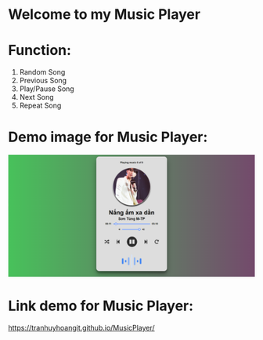 # Welcome to my Music Player 

# Function:
1) Random Song
2) Previous Song
3) Play/Pause Song
4) Next Song
5) Repeat Song

# Demo image for Music Player:
![Nang am xa dan-Son Tung MTP](https://github.com/TranHuyHoangIT/MusicPlayer/blob/master/images/Demo_MusicPlayer.png)

# Link demo for Music Player: 
https://tranhuyhoangit.github.io/MusicPlayer/

